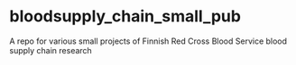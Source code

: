 # bloodsupply_chain_small_pub
A repo for various small projects of Finnish Red Cross Blood Service blood supply chain research
